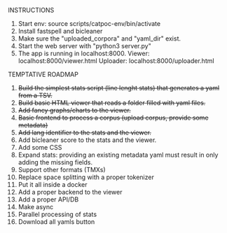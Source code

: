 INSTRUCTIONS

1. Start env: source scripts/catpoc-env/bin/activate
2. Install fastspell and bicleaner
3. Make sure the "uploaded_corpora" and "yaml_dir" exist.
4. Start the web server with "python3 server.py"
5. The app is running in localhost:8000. Viewer: localhost:8000/viewer.html Uploader: localhost:8000/uploader.html

TEMPTATIVE ROADMAP

1. ~~Build the simplest stats script (line lenght stats) that generates a yaml from a TSV.~~
2. ~~Build basic HTML viewer that reads a folder filled with yaml files.~~
3. ~~Add fancy graphs/charts to the viewer.~~
4. ~~Basic frontend to process a corpus (upload corpus, provide some metadata)~~
5. ~~Add lang identifier to the stats and the viewer.~~
6. Add bicleaner score to the stats and the viewer.
7. Add some CSS
8. Expand stats: providing an existing metadata yaml must result in only adding the missing fields.
9. Support other formats (TMXs)
10. Replace space splitting with a proper tokenizer
11. Put it all inside a docker
12. Add a proper backend to the viewer
13. Add a proper API/DB
14. Make async
15. Parallel processing of stats
16. Download all yamls button
